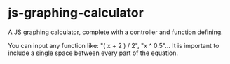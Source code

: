 # js-graphing-calculator
 A JS graphing calculator, complete with a controller and function defining.

 You can input any function like: "( x + 2 ) / 2", "x ^ 0.5"...
 It is important to include a single space between every part of the equation.

